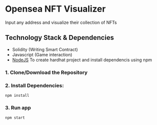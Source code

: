# Opensea NFT Visualizer
Input any address and visualize their collection of NFTs

## Technology Stack & Dependencies

- Solidity (Writing Smart Contract)
- Javascript (Game interaction)
- [NodeJS](https://nodejs.org/en/) To create hardhat project and install dependencis using npm


### 1. Clone/Download the Repository

### 2. Install Dependencies:
```
npm install
```

### 3. Run app
```
npm start
```
